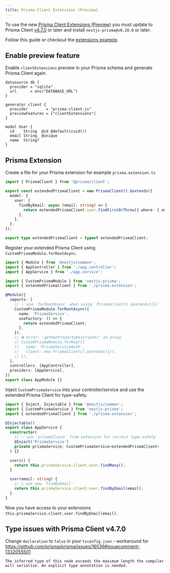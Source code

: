 ```yaml
---
title: Prisma Client Extensions (Preview)
---
```


To use the new [Prisma Client Extensions (Preview)](https://www.prisma.io/docs/concepts/components/prisma-client/client-extensions) you must update to Prisma Client [v4.7.0](https://github.com/prisma/prisma/releases/tag/4.7.0) or later and install `nestjs-prisma@v0.20.0` or later.

Follow this guide or checkout the [extensions example](https://github.com/notiz-dev/nestjs-prisma/tree/main/examples/extensions).

## Enable preview feature

Enable `clientExtensions` preview in your Prisma schema and generate Prisma Client again.

```prisma
datasource db {
  provider = "sqlite"
  url      = env("DATABASE_URL")
}

generator client {
  provider        = "prisma-client-js"
  previewFeatures = ["clientExtensions"]
}

model User {
  id    String  @id @default(cuid())
  email String  @unique
  name  String?
}
```

## Prisma Extension

Create a file for your Prisma extension for example `prisma.extension.ts`

```ts
import { PrismaClient } from '@prisma/client';

export const extendedPrismaClient = new PrismaClient().$extends({
  model: {
    user: {
      findByEmail: async (email: string) => {
        return extendedPrismaClient.user.findFirstOrThrow({ where: { email } });
      },
    },
  },
});

export type extendedPrismaClient = typeof extendedPrismaClient;
```

Register your extended Prisma Client using `CustomPrismaModule.forRootAsync`.

```ts
import { Module } from '@nestjs/common';
import { AppController } from './app.controller';
import { AppService } from './app.service';

import { CustomPrismaModule } from 'nestjs-prisma';
import { extendedPrismaClient } from './prisma.extension';

@Module({
  imports: [
    // ✅ use `forRootAsync` when using `PrismaClient().$extends({})`
    CustomPrismaModule.forRootAsync({
      name: 'PrismaService',
      useFactory: () => {
        return extendedPrismaClient;
      },
    }),
    // ❌ error: 'getOwnPropertyDescriptor' on proxy
    // CustomPrismaModule.forRoot({
    //   name: 'PrismaServiceAuth',
    //   client: new PrismaClient().$extends({}),
    // }),
  ],
  controllers: [AppController],
  providers: [AppService],
})
export class AppModule {}
```

Inject `CustomPrismaService` into your controller/service and use the extended Prisma Client for type-safety.

```ts
import { Inject, Injectable } from '@nestjs/common';
import { CustomPrismaService } from 'nestjs-prisma';
import { extendedPrismaClient } from './prisma.extension';

@Injectable()
export class AppService {
  constructor(
    // ✅ use `prismaClient` from extension for correct type-safety
    @Inject('PrismaService')
    private prismaService: CustomPrismaService<extendedPrismaClient>
  ) {}

  users() {
    return this.prismaService.client.user.findMany();
  }

  user(email: string) {
    // 🦾 use new `findByEmail`
    return this.prismaService.client.user.findByEmail(email);
  }
}
```

Now you have access to your extensions `this.prismaService.client.user.findByEmail(email)`.

## Type issues with Prisma Client v4.7.0

Change `declaration` to `false` in your `tsconfig.json` - workaround for https://github.com/prisma/prisma/issues/16536#issuecomment-1332055501

`The inferred type of this node exceeds the maximum length the compiler will serialize. An explicit type annotation is needed.`
